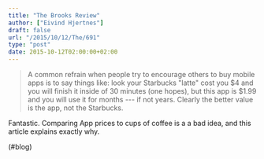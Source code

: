 ```yaml
---
title: "The Brooks Review"
author: ["Eivind Hjertnes"]
draft: false
url: "/2015/10/12/The/691"
type: "post"
date: 2015-10-12T02:00:00+02:00
---
```


> A common refrain when people try to encourage others to buy mobile
> apps is to say things like: look your Starbucks "latte" cost you $4
> and you will finish it inside of 30 minutes (one hopes), but this app
> is $1.99 and you will use it for months --- if not years. Clearly the
> better value is the app, not the Starbucks.

Fantastic. Comparing App prices to cups of coffee is a a bad idea, and
this article explains exactly why.

(#blog)
